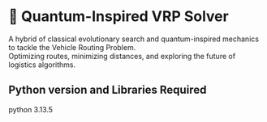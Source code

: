 # 🚚 Quantum-Inspired VRP Solver
A hybrid of classical evolutionary search and quantum-inspired mechanics to tackle the Vehicle Routing Problem.  
Optimizing routes, minimizing distances, and exploring the future of logistics algorithms.

## Python version and Libraries Required

python 3.13.5
